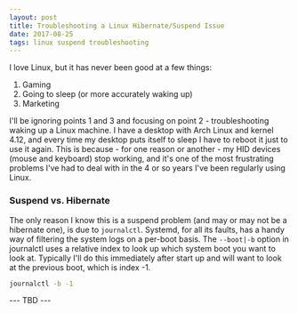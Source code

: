 ```yaml
---
layout: post
title: Troubleshooting a Linux Hibernate/Suspend Issue
date: 2017-08-25
tags: linux suspend troubleshooting
---
```

I love Linux, but it has never been good at a few things:

1. Gaming
2. Going to sleep (or more accurately waking up)
3. Marketing

I'll be ignoring points 1 and 3 and focusing on point 2 - troubleshooting waking up a Linux machine. I have a desktop with Arch Linux and kernel 4.12, and every time my desktop puts itself to sleep I have to reboot it just to use it again.
This is because - for one reason or another - my HID devices (mouse and keyboard) stop working, and it's one of the most frustrating problems I've had to deal with in the 4 or so years I've been regularly using Linux.

### Suspend vs. Hibernate
The only reason I know this is a suspend problem (and may or may not be a hibernate one), is due to `journalctl`. Systemd, for all its faults, has a handy way of filtering the system logs on a per-boot basis. The `--boot|-b` option in journalctl uses a relative index to look up which system boot you want to look at. Typically I'll do this immediately after start up and will want to look at the previous boot, which is index -1.

```sh
journalctl -b -1
```

--- TBD ---